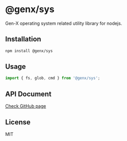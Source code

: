# @genx/sys

Gen-X operating system related utility library for nodejs.

## Installation

```sh
npm install @genx/sys
```

## Usage

```js
import { fs, glob, cmd } from '@genx/sys';
```

## API Document

[Check GitHub page](https://genx-tech.github.io/gx-sys)

## License

MIT
